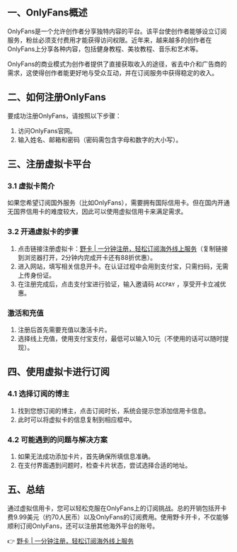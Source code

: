 ## 一、OnlyFans概述

OnlyFans是一个允许创作者分享独特内容的平台。该平台使创作者能够设立订阅服务，粉丝必须支付费用才能获得访问权限。近年来，越来越多的创作者在OnlyFans上分享各种内容，包括健身教程、美妆教程、音乐和艺术等。

OnlyFans的商业模式为创作者提供了直接获取收入的途径，省去中介和广告商的需求，这使得创作者能更好地与受众互动，并在订阅服务中获得稳定的收入。

## 二、如何注册OnlyFans

要成功注册OnlyFans，请按照以下步骤：

1. 访问OnlyFans官网。
2. 输入姓名、邮箱和密码（密码需包含字母和数字的大小写）。

## 三、注册虚拟卡平台

### 3.1 虚拟卡简介

如果您希望订阅国外服务（比如OnlyFans），需要拥有国际信用卡。但在国内开通无国界信用卡的难度较大，因此可以使用虚拟信用卡来满足需求。

### 3.2 开通虚拟卡的步骤

1. 点击链接注册虚拟卡：[野卡 | 一分钟注册，轻松订阅海外线上服务](https://bit.ly/bewildcard)（复制链接到浏览器打开，2分钟内完成开卡还有88折优惠）。
2. 进入网站，填写相关信息开卡。在认证过程中会用到支付宝，只需扫码，无需上传身份证。
3. 在注册完成后，点击支付宝进行验证，输入邀请码 `ACCPAY` ，享受开卡立减优惠。

### 激活和充值

1. 注册后首先需要充值以激活卡片。
2. 选择线上充值，使用支付宝支付，最低可以输入10元（不使用的话可以随时提现）。

## 四、使用虚拟卡进行订阅

### 4.1 选择订阅的博主

1. 找到您想订阅的博主，点击订阅时长，系统会提示您添加信用卡信息。
2. 此时可以将虚拟卡的信息复制到相应框中。

### 4.2 可能遇到的问题与解决方案

1. 如果无法成功添加卡片，首先确保所填信息准确。
2. 在支付界面遇到问题时，检查卡片状态，尝试选择合适的地址。

## 五、总结

通过虚拟信用卡，您可以轻松克服在OnlyFans上的订阅挑战。总的开销包括开卡费9.99美元（约70人民币）以及OnlyFans的订阅费用。使用野卡开卡，不仅能够顺利订阅OnlyFans，还可以注册其他海外平台的账号。

👉 [野卡 | 一分钟注册，轻松订阅海外线上服务](https://bit.ly/bewildcard)